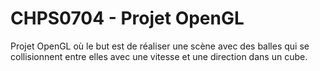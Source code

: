 # CHPS0704 - Projet OpenGL

Projet OpenGL où le but est de réaliser une scène avec des balles qui se collisionnent entre elles 
avec une vitesse et une direction dans un cube.